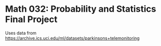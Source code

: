 # Math 032: Probability and Statistics Final Project
 
Uses data from https://archive.ics.uci.edu/ml/datasets/parkinsons+telemonitoring
